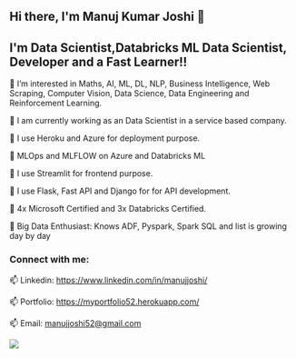 ## Hi there, I'm Manuj Kumar Joshi 👋

## I'm Data Scientist,Databricks ML Data Scientist, Developer and a Fast Learner!!


👀 I’m interested in Maths, AI, ML, DL, NLP, Business Intelligence, Web Scraping, Computer Vision, Data Science, Data Engineering and Reinforcement Learning.

🌱 I am currently working as an Data Scientist in a service based company.

🌱 I use Heroku and Azure for deployment purpose.

🌱 MLOps and MLFLOW on Azure and Databricks ML

🌱 I use Streamlit for frontend purpose.

🌱 I use Flask, Fast API and Django for for API development.

🌱 4x Microsoft Certified and 3x Databricks Certified. 

🌱 Big Data Enthusiast: Knows ADF, Pyspark, Spark SQL and list is growing day by day

### Connect with me:


📫 Linkedin: https://www.linkedin.com/in/manujjoshi/

📫 Portfolio: https://myportfolio52.herokuapp.com/

📫 Email: manujjoshi52@gmail.com

![](https://komarev.com/ghpvc/?username=manujjoshi52)
